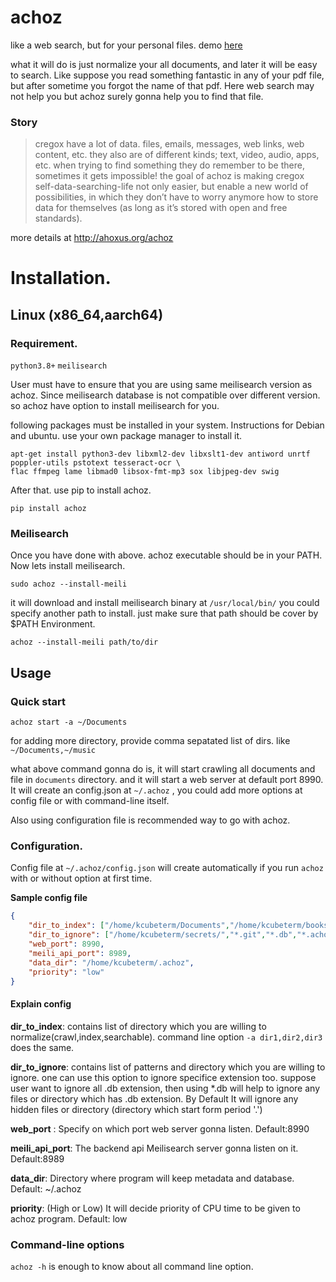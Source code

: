 # achoz

like a web search, but for your personal files. demo [here](https://achoz.ahoxus.org)

what it will do is just normalize your all documents, and later it will be easy to search. Like suppose you read something fantastic in any of your pdf file, but after sometime you forgot the name of that pdf. Here web search may not help you but achoz surely gonna help you to find that file. 

### Story 
> cregox have a lot of data. files, emails, messages, web links, web content, etc. they also are of different kinds; text, video, audio, apps, etc.
when trying to find something they do remember to be there, sometimes it gets impossible!
the goal of achoz is making cregox self-data-searching-life not only easier, but enable a new world of possibilities, in which they don’t have to worry anymore how to store data for themselves (as long as it’s stored with open and free standards).

more details at http://ahoxus.org/achoz

# Installation.
## Linux (x86_64,aarch64)
### Requirement.
`python3.8+`
`meilisearch` 

User must have to ensure that you are using same meilisearch version as achoz. Since meilisearch database is not compatible over different version. so achoz have option to install meilisearch for you. 

following packages must be installed in your system. Instructions for Debian and ubuntu. use your own package manager to install it. 
```
apt-get install python3-dev libxml2-dev libxslt1-dev antiword unrtf poppler-utils pstotext tesseract-ocr \
flac ffmpeg lame libmad0 libsox-fmt-mp3 sox libjpeg-dev swig
```

After that. use pip to install achoz.

```
pip install achoz
```

### Meilisearch
Once you have done with above. achoz executable should be in your PATH. Now lets install meilisearch. 

`sudo achoz --install-meili`

it will download and install meilisearch binary at `/usr/local/bin/` you could specify another path to install. just make sure that path should be cover by $PATH Environment.

`achoz --install-meili path/to/dir`


## Usage 

### Quick start

 
```
achoz start -a ~/Documents
```

for adding more directory, provide comma sepatated list of dirs. like `~/Documents,~/music` 

what above command gonna do is, it will start crawling all documents and file in `documents` directory. and it will start a web server at default port 8990. It will create an config.json at `~/.achoz` , you could add more options at config file or with command-line itself. 

Also using configuration file is recommended way to go with achoz. 
### Configuration. 

Config file at `~/.achoz/config.json` will create automatically if you run `achoz` with or without option at first time. 

**Sample config file**
```json
{
    "dir_to_index": ["/home/kcubeterm/Documents","/home/kcubeterm/books"],
    "dir_to_ignore": ["/home/kcubeterm/secrets/","*.git","*.db","*.achoz","*.config"],
    "web_port": 8990,
    "meili_api_port": 8989,
    "data_dir": "/home/kcubeterm/.achoz",
    "priority": "low"
}
```
#### Explain config

**dir_to_index**: contains list of directory which you are willing to normalize(crawl,index,searchable). command line option `-a dir1,dir2,dir3` does the same.

**dir_to_ignore**: contains list of patterns and directory which you are willing to ignore. one can use this option to ignore specifice extension too. suppose user want to ignore all .db extension, then using *.db will help to ignore any files or directory which has .db extension.
By Default It will ignore any hidden files or directory (directory which start form period '.') 

**web_port** : Specify on which port web server gonna listen. Default:8990


**meili_api_port**: The backend api Meilisearch server gonna listen on it. Default:8989


**data_dir**: Directory where program will keep metadata and database. Default: ~/.achoz


**priority**: (High or Low) It will decide priority of CPU time to be given to achoz program. Default: low

### Command-line options
`achoz -h` is enough to know about all command line option. 






